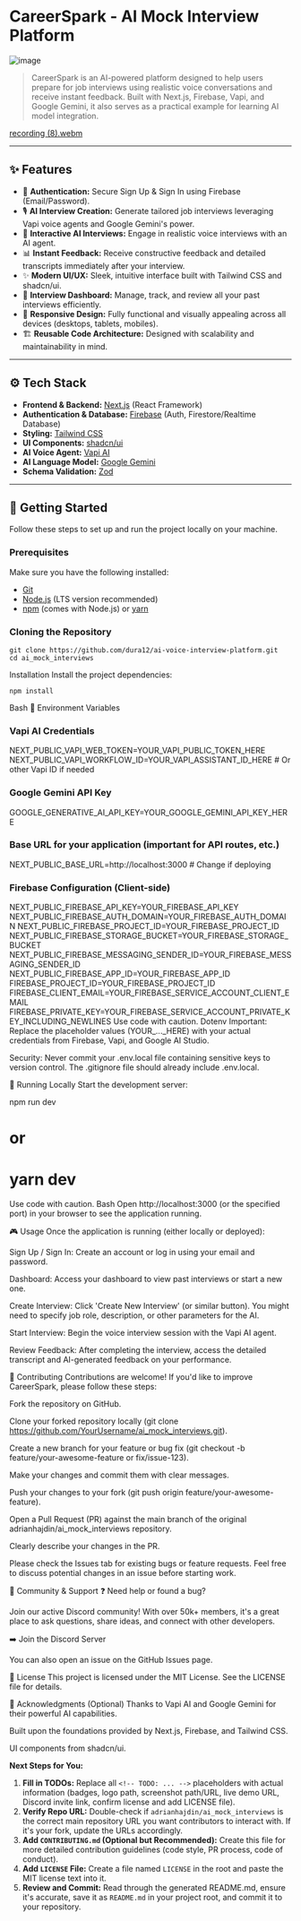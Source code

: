 

# CareerSpark - AI Mock Interview Platform
![image](https://github.com/user-attachments/assets/fb39b5f5-f482-44c5-88f3-7885ab851fdf)
<!-- [![Vercel Deployment](https://img.shields.io/vercel/deployment/YOUR_VERCEL_ORG/YOUR_VERCEL_PROJECT/main?label=vercel&style=flat-square)](https://ai-voice-interview-platform.vercel.app/) -->

> CareerSpark is an AI-powered platform designed to help users prepare for job interviews using realistic voice conversations and receive instant feedback. Built with Next.js, Firebase, Vapi, and Google Gemini, it also serves as a practical example for learning AI model integration.

<!-- TODO: Add a compelling screenshot or GIF of the app in action! -->
<!-- ![CareerSpark Screenshot/GIF](docs/images/CareerSpark-demo.gif) -->
<!-- *Caption: Taking an interview and receiving feedback.* -->

<!-- Optional: Link to Live Demo -->
<!-- ## 🌐 Live Demo -->
[recording (8).webm](https://github.com/user-attachments/assets/a6fcb6c7-0fe1-458e-9098-e704956628ae)

---

## ✨ Features
*   🔐 **Authentication:** Secure Sign Up & Sign In using Firebase (Email/Password).
*   🎙️ **AI Interview Creation:** Generate tailored job interviews leveraging Vapi voice agents and Google Gemini's power.
*   💬 **Interactive AI Interviews:** Engage in realistic voice interviews with an AI agent.
*   📊 **Instant Feedback:** Receive constructive feedback and detailed transcripts immediately after your interview.
*   ✨ **Modern UI/UX:** Sleek, intuitive interface built with Tailwind CSS and shadcn/ui.
*   📝 **Interview Dashboard:** Manage, track, and review all your past interviews efficiently.
*   📱 **Responsive Design:** Fully functional and visually appealing across all devices (desktops, tablets, mobiles).
*   🏗️ **Reusable Code Architecture:** Designed with scalability and maintainability in mind.
---

## ⚙️ Tech Stack

*   **Frontend & Backend:** [Next.js](https://nextjs.org/) (React Framework)
*   **Authentication & Database:** [Firebase](https://firebase.google.com/) (Auth, Firestore/Realtime Database)
*   **Styling:** [Tailwind CSS](https://tailwindcss.com/)
*   **UI Components:** [shadcn/ui](https://ui.shadcn.com/)
*   **AI Voice Agent:** [Vapi AI](https://vapi.ai/)
*   **AI Language Model:** [Google Gemini](https://ai.google.dev/)
*   **Schema Validation:** [Zod](https://zod.dev/)

---

## 🚀 Getting Started

Follow these steps to set up and run the project locally on your machine.

### Prerequisites

Make sure you have the following installed:

*   [Git](https://git-scm.com/)
*   [Node.js](https://nodejs.org/) (LTS version recommended)
*   [npm](https://www.npmjs.com/) (comes with Node.js) or [yarn](https://yarnpkg.com/)

### Cloning the Repository

```
git clone https://github.com/dura12/ai-voice-interview-platform.git
cd ai_mock_interviews
```
Installation
Install the project dependencies:
```
npm install
```
Bash
🔑 Environment Variables
### Vapi AI Credentials
NEXT_PUBLIC_VAPI_WEB_TOKEN=YOUR_VAPI_PUBLIC_TOKEN_HERE
NEXT_PUBLIC_VAPI_WORKFLOW_ID=YOUR_VAPI_ASSISTANT_ID_HERE # Or other Vapi ID if needed

### Google Gemini API Key
GOOGLE_GENERATIVE_AI_API_KEY=YOUR_GOOGLE_GEMINI_API_KEY_HERE

### Base URL for your application (important for API routes, etc.)
NEXT_PUBLIC_BASE_URL=http://localhost:3000 # Change if deploying

### Firebase Configuration (Client-side)
NEXT_PUBLIC_FIREBASE_API_KEY=YOUR_FIREBASE_API_KEY
NEXT_PUBLIC_FIREBASE_AUTH_DOMAIN=YOUR_FIREBASE_AUTH_DOMAIN
NEXT_PUBLIC_FIREBASE_PROJECT_ID=YOUR_FIREBASE_PROJECT_ID
NEXT_PUBLIC_FIREBASE_STORAGE_BUCKET=YOUR_FIREBASE_STORAGE_BUCKET
NEXT_PUBLIC_FIREBASE_MESSAGING_SENDER_ID=YOUR_FIREBASE_MESSAGING_SENDER_ID
NEXT_PUBLIC_FIREBASE_APP_ID=YOUR_FIREBASE_APP_ID
FIREBASE_PROJECT_ID=YOUR_FIREBASE_PROJECT_ID
FIREBASE_CLIENT_EMAIL=YOUR_FIREBASE_SERVICE_ACCOUNT_CLIENT_EMAIL
FIREBASE_PRIVATE_KEY=YOUR_FIREBASE_SERVICE_ACCOUNT_PRIVATE_KEY_INCLUDING_NEWLINES
Use code with caution.
Dotenv
Important: Replace the placeholder values (YOUR_..._HERE) with your actual credentials from Firebase, Vapi, and Google AI Studio.

Security: Never commit your .env.local file containing sensitive keys to version control. The .gitignore file should already include .env.local.

🏃 Running Locally
Start the development server:

npm run dev
# or
# yarn dev
Use code with caution.
Bash
Open http://localhost:3000 (or the specified port) in your browser to see the application running.

🎮 Usage
Once the application is running (either locally or deployed):

Sign Up / Sign In: Create an account or log in using your email and password.

Dashboard: Access your dashboard to view past interviews or start a new one.

Create Interview: Click 'Create New Interview' (or similar button). You might need to specify job role, description, or other parameters for the AI.

Start Interview: Begin the voice interview session with the Vapi AI agent.

Review Feedback: After completing the interview, access the detailed transcript and AI-generated feedback on your performance.

🤝 Contributing
Contributions are welcome! If you'd like to improve CareerSpark, please follow these steps:

Fork the repository on GitHub.

Clone your forked repository locally (git clone https://github.com/YourUsername/ai_mock_interviews.git).

Create a new branch for your feature or bug fix (git checkout -b feature/your-awesome-feature or fix/issue-123).

Make your changes and commit them with clear messages.

Push your changes to your fork (git push origin feature/your-awesome-feature).

Open a Pull Request (PR) against the main branch of the original adrianhajdin/ai_mock_interviews repository.

Clearly describe your changes in the PR.

Please check the Issues tab for existing bugs or feature requests. Feel free to discuss potential changes in an issue before starting work.

<!-- TODO: Consider creating a CONTRIBUTING.md file for more detailed guidelines -->
<!-- See our [Contribution Guidelines](CONTRIBUTING.md) for more details. -->
💬 Community & Support
❓ Need help or found a bug?

Join our active Discord community! With over 50k+ members, it's a great place to ask questions, share ideas, and connect with other developers.

➡️ Join the Discord Server <!-- TODO: Replace with your actual Discord invite link -->

You can also open an issue on the GitHub Issues page.

📄 License
This project is licensed under the MIT License. See the LICENSE file for details.

<!-- TODO: Make sure you have a LICENSE file in your repository root -->
🙏 Acknowledgments (Optional)
Thanks to Vapi AI and Google Gemini for their powerful AI capabilities.

Built upon the foundations provided by Next.js, Firebase, and Tailwind CSS.

UI components from shadcn/ui.

<!-- Add any other acknowledgments here -->
**Next Steps for You:**

1.  **Fill in TODOs:** Replace all `<!-- TODO: ... -->` placeholders with actual information (badges, logo path, screenshot path/URL, live demo URL, Discord invite link, confirm license and add LICENSE file).
2.  **Verify Repo URL:** Double-check if `adrianhajdin/ai_mock_interviews` is the correct main repository URL you want contributors to interact with. If it's your fork, update the URLs accordingly.
3.  **Add `CONTRIBUTING.md` (Optional but Recommended):** Create this file for more detailed contribution guidelines (code style, PR process, code of conduct).
4.  **Add `LICENSE` File:** Create a file named `LICENSE` in the root and paste the MIT license text into it.
5.  **Review and Commit:** Read through the generated README.md, ensure it's accurate, save it as `README.md` in your project root, and commit it to your repository.
